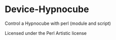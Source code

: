 # Device-Hypnocube

Control a Hypnocube with perl (module and script)

Licensed under the Perl Artistic license


